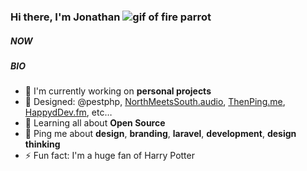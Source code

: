 ### Hi there, I'm Jonathan ![gif of fire parrot](https://emojis.slackmojis.com/emojis/images/1597609852/10064/everythings_fine_parrot.gif?1597609852)

##### NOW

##### BIO

-  🏢 I'm currently working on **personal projects**
-  💅 Designed: @pestphp, [NorthMeetsSouth.audio](https://www.northmeetssouth.audio), [ThenPing.me](https://thenping.me), [HappydDev.fm](https://www.happydev.fm), etc…
-  🌱 Learning all about **Open Source**
-  💬 Ping me about **design**, **branding**, **laravel**, **development**, **design thinking**
-  ⚡️ Fun fact: I'm a huge fan of Harry Potter
